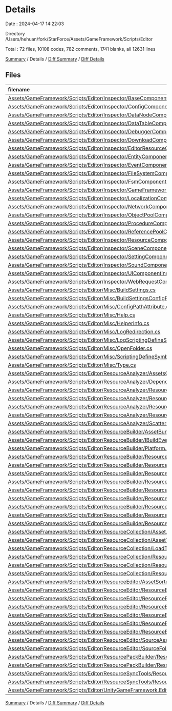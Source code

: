 # Details

Date : 2024-04-17 14:22:03

Directory /Users/hehuan/fork/StarForce/Assets/GameFramework/Scripts/Editor

Total : 72 files,  10108 codes, 782 comments, 1741 blanks, all 12631 lines

[Summary](results.md) / Details / [Diff Summary](diff.md) / [Diff Details](diff-details.md)

## Files
| filename | language | code | comment | blank | total |
| :--- | :--- | ---: | ---: | ---: | ---: |
| [Assets/GameFramework/Scripts/Editor/Inspector/BaseComponentInspector.cs](/Assets/GameFramework/Scripts/Editor/Inspector/BaseComponentInspector.cs) | C# | 273 | 6 | 41 | 320 |
| [Assets/GameFramework/Scripts/Editor/Inspector/ConfigComponentInspector.cs](/Assets/GameFramework/Scripts/Editor/Inspector/ConfigComponentInspector.cs) | C# | 52 | 6 | 17 | 75 |
| [Assets/GameFramework/Scripts/Editor/Inspector/DataNodeComponentInspector.cs](/Assets/GameFramework/Scripts/Editor/Inspector/DataNodeComponentInspector.cs) | C# | 37 | 6 | 9 | 52 |
| [Assets/GameFramework/Scripts/Editor/Inspector/DataTableComponentInspector.cs](/Assets/GameFramework/Scripts/Editor/Inspector/DataTableComponentInspector.cs) | C# | 63 | 6 | 19 | 88 |
| [Assets/GameFramework/Scripts/Editor/Inspector/DebuggerComponentInspector.cs](/Assets/GameFramework/Scripts/Editor/Inspector/DebuggerComponentInspector.cs) | C# | 50 | 6 | 13 | 69 |
| [Assets/GameFramework/Scripts/Editor/Inspector/DownloadComponentInspector.cs](/Assets/GameFramework/Scripts/Editor/Inspector/DownloadComponentInspector.cs) | C# | 129 | 6 | 22 | 157 |
| [Assets/GameFramework/Scripts/Editor/Inspector/EditorResourceComponentInspector.cs](/Assets/GameFramework/Scripts/Editor/Inspector/EditorResourceComponentInspector.cs) | C# | 36 | 6 | 11 | 53 |
| [Assets/GameFramework/Scripts/Editor/Inspector/EntityComponentInspector.cs](/Assets/GameFramework/Scripts/Editor/Inspector/EntityComponentInspector.cs) | C# | 66 | 6 | 17 | 89 |
| [Assets/GameFramework/Scripts/Editor/Inspector/EventComponentInspector.cs](/Assets/GameFramework/Scripts/Editor/Inspector/EventComponentInspector.cs) | C# | 28 | 6 | 8 | 42 |
| [Assets/GameFramework/Scripts/Editor/Inspector/FileSystemComponentInspector.cs](/Assets/GameFramework/Scripts/Editor/Inspector/FileSystemComponentInspector.cs) | C# | 52 | 6 | 16 | 74 |
| [Assets/GameFramework/Scripts/Editor/Inspector/FsmComponentInspector.cs](/Assets/GameFramework/Scripts/Editor/Inspector/FsmComponentInspector.cs) | C# | 38 | 6 | 10 | 54 |
| [Assets/GameFramework/Scripts/Editor/Inspector/GameFrameworkInspector.cs](/Assets/GameFramework/Scripts/Editor/Inspector/GameFrameworkInspector.cs) | C# | 39 | 18 | 8 | 65 |
| [Assets/GameFramework/Scripts/Editor/Inspector/LocalizationComponentInspector.cs](/Assets/GameFramework/Scripts/Editor/Inspector/LocalizationComponentInspector.cs) | C# | 54 | 6 | 17 | 77 |
| [Assets/GameFramework/Scripts/Editor/Inspector/NetworkComponentInspector.cs](/Assets/GameFramework/Scripts/Editor/Inspector/NetworkComponentInspector.cs) | C# | 60 | 6 | 11 | 77 |
| [Assets/GameFramework/Scripts/Editor/Inspector/ObjectPoolComponentInspector.cs](/Assets/GameFramework/Scripts/Editor/Inspector/ObjectPoolComponentInspector.cs) | C# | 116 | 6 | 17 | 139 |
| [Assets/GameFramework/Scripts/Editor/Inspector/ProcedureComponentInspector.cs](/Assets/GameFramework/Scripts/Editor/Inspector/ProcedureComponentInspector.cs) | C# | 144 | 6 | 23 | 173 |
| [Assets/GameFramework/Scripts/Editor/Inspector/ReferencePoolComponentInspector.cs](/Assets/GameFramework/Scripts/Editor/Inspector/ReferencePoolComponentInspector.cs) | C# | 126 | 6 | 21 | 153 |
| [Assets/GameFramework/Scripts/Editor/Inspector/ResourceComponentInspector.cs](/Assets/GameFramework/Scripts/Editor/Inspector/ResourceComponentInspector.cs) | C# | 350 | 6 | 42 | 398 |
| [Assets/GameFramework/Scripts/Editor/Inspector/SceneComponentInspector.cs](/Assets/GameFramework/Scripts/Editor/Inspector/SceneComponentInspector.cs) | C# | 55 | 6 | 15 | 76 |
| [Assets/GameFramework/Scripts/Editor/Inspector/SettingComponentInspector.cs](/Assets/GameFramework/Scripts/Editor/Inspector/SettingComponentInspector.cs) | C# | 61 | 6 | 15 | 82 |
| [Assets/GameFramework/Scripts/Editor/Inspector/SoundComponentInspector.cs](/Assets/GameFramework/Scripts/Editor/Inspector/SoundComponentInspector.cs) | C# | 65 | 6 | 17 | 88 |
| [Assets/GameFramework/Scripts/Editor/Inspector/UIComponentInspector.cs](/Assets/GameFramework/Scripts/Editor/Inspector/UIComponentInspector.cs) | C# | 127 | 6 | 22 | 155 |
| [Assets/GameFramework/Scripts/Editor/Inspector/WebRequestComponentInspector.cs](/Assets/GameFramework/Scripts/Editor/Inspector/WebRequestComponentInspector.cs) | C# | 113 | 6 | 23 | 142 |
| [Assets/GameFramework/Scripts/Editor/Misc/BuildSettings.cs](/Assets/GameFramework/Scripts/Editor/Misc/BuildSettings.cs) | C# | 99 | 15 | 20 | 134 |
| [Assets/GameFramework/Scripts/Editor/Misc/BuildSettingsConfigPathAttribute.cs](/Assets/GameFramework/Scripts/Editor/Misc/BuildSettingsConfigPathAttribute.cs) | C# | 6 | 9 | 2 | 17 |
| [Assets/GameFramework/Scripts/Editor/Misc/ConfigPathAttribute.cs](/Assets/GameFramework/Scripts/Editor/Misc/ConfigPathAttribute.cs) | C# | 7 | 9 | 3 | 19 |
| [Assets/GameFramework/Scripts/Editor/Misc/Help.cs](/Assets/GameFramework/Scripts/Editor/Misc/Help.cs) | C# | 22 | 9 | 5 | 36 |
| [Assets/GameFramework/Scripts/Editor/Misc/HelperInfo.cs](/Assets/GameFramework/Scripts/Editor/Misc/HelperInfo.cs) | C# | 77 | 6 | 15 | 98 |
| [Assets/GameFramework/Scripts/Editor/Misc/LogRedirection.cs](/Assets/GameFramework/Scripts/Editor/Misc/LogRedirection.cs) | C# | 94 | 9 | 20 | 123 |
| [Assets/GameFramework/Scripts/Editor/Misc/LogScriptingDefineSymbols.cs](/Assets/GameFramework/Scripts/Editor/Misc/LogScriptingDefineSymbols.cs) | C# | 122 | 38 | 20 | 180 |
| [Assets/GameFramework/Scripts/Editor/Misc/OpenFolder.cs](/Assets/GameFramework/Scripts/Editor/Misc/OpenFolder.cs) | C# | 52 | 28 | 12 | 92 |
| [Assets/GameFramework/Scripts/Editor/Misc/ScriptingDefineSymbols.cs](/Assets/GameFramework/Scripts/Editor/Misc/ScriptingDefineSymbols.cs) | C# | 95 | 43 | 20 | 158 |
| [Assets/GameFramework/Scripts/Editor/Misc/Type.cs](/Assets/GameFramework/Scripts/Editor/Misc/Type.cs) | C# | 90 | 24 | 14 | 128 |
| [Assets/GameFramework/Scripts/Editor/ResourceAnalyzer/AssetsOrder.cs](/Assets/GameFramework/Scripts/Editor/ResourceAnalyzer/AssetsOrder.cs) | C# | 14 | 6 | 2 | 22 |
| [Assets/GameFramework/Scripts/Editor/ResourceAnalyzer/DependencyData.cs](/Assets/GameFramework/Scripts/Editor/ResourceAnalyzer/DependencyData.cs) | C# | 75 | 6 | 16 | 97 |
| [Assets/GameFramework/Scripts/Editor/ResourceAnalyzer/ResourceAnalyzer.cs](/Assets/GameFramework/Scripts/Editor/ResourceAnalyzer/ResourceAnalyzer.cs) | C# | 487 | 9 | 38 | 534 |
| [Assets/GameFramework/Scripts/Editor/ResourceAnalyzer/ResourceAnalyzerController.CircularDependencyChecker.cs](/Assets/GameFramework/Scripts/Editor/ResourceAnalyzer/ResourceAnalyzerController.CircularDependencyChecker.cs) | C# | 59 | 6 | 12 | 77 |
| [Assets/GameFramework/Scripts/Editor/ResourceAnalyzer/ResourceAnalyzerController.Stamp.cs](/Assets/GameFramework/Scripts/Editor/ResourceAnalyzer/ResourceAnalyzerController.Stamp.cs) | C# | 32 | 6 | 6 | 44 |
| [Assets/GameFramework/Scripts/Editor/ResourceAnalyzer/ResourceAnalyzerController.cs](/Assets/GameFramework/Scripts/Editor/ResourceAnalyzer/ResourceAnalyzerController.cs) | C# | 258 | 7 | 60 | 325 |
| [Assets/GameFramework/Scripts/Editor/ResourceAnalyzer/ScatteredAssetsOrder.cs](/Assets/GameFramework/Scripts/Editor/ResourceAnalyzer/ScatteredAssetsOrder.cs) | C# | 10 | 6 | 2 | 18 |
| [Assets/GameFramework/Scripts/Editor/ResourceBuilder/AssetBundleCompressionType.cs](/Assets/GameFramework/Scripts/Editor/ResourceBuilder/AssetBundleCompressionType.cs) | C# | 9 | 18 | 4 | 31 |
| [Assets/GameFramework/Scripts/Editor/ResourceBuilder/IBuildEventHandler.cs](/Assets/GameFramework/Scripts/Editor/ResourceBuilder/IBuildEventHandler.cs) | C# | 22 | 108 | 9 | 139 |
| [Assets/GameFramework/Scripts/Editor/ResourceBuilder/Platform.cs](/Assets/GameFramework/Scripts/Editor/ResourceBuilder/Platform.cs) | C# | 17 | 30 | 11 | 58 |
| [Assets/GameFramework/Scripts/Editor/ResourceBuilder/ResourceBuilder.cs](/Assets/GameFramework/Scripts/Editor/ResourceBuilder/ResourceBuilder.cs) | C# | 465 | 9 | 40 | 514 |
| [Assets/GameFramework/Scripts/Editor/ResourceBuilder/ResourceBuilderConfigPathAttribute.cs](/Assets/GameFramework/Scripts/Editor/ResourceBuilder/ResourceBuilderConfigPathAttribute.cs) | C# | 6 | 9 | 2 | 17 |
| [Assets/GameFramework/Scripts/Editor/ResourceBuilder/ResourceBuilderController.AssetData.cs](/Assets/GameFramework/Scripts/Editor/ResourceBuilder/ResourceBuilderController.AssetData.cs) | C# | 54 | 6 | 8 | 68 |
| [Assets/GameFramework/Scripts/Editor/ResourceBuilder/ResourceBuilderController.BuildReport.cs](/Assets/GameFramework/Scripts/Editor/ResourceBuilder/ResourceBuilderController.BuildReport.cs) | C# | 246 | 6 | 25 | 277 |
| [Assets/GameFramework/Scripts/Editor/ResourceBuilder/ResourceBuilderController.FileSystemHelper.cs](/Assets/GameFramework/Scripts/Editor/ResourceBuilder/ResourceBuilderController.FileSystemHelper.cs) | C# | 14 | 6 | 3 | 23 |
| [Assets/GameFramework/Scripts/Editor/ResourceBuilder/ResourceBuilderController.ResourceCode.cs](/Assets/GameFramework/Scripts/Editor/ResourceBuilder/ResourceBuilderController.ResourceCode.cs) | C# | 57 | 6 | 8 | 71 |
| [Assets/GameFramework/Scripts/Editor/ResourceBuilder/ResourceBuilderController.ResourceData.cs](/Assets/GameFramework/Scripts/Editor/ResourceBuilder/ResourceBuilderController.ResourceData.cs) | C# | 138 | 6 | 24 | 168 |
| [Assets/GameFramework/Scripts/Editor/ResourceBuilder/ResourceBuilderController.VersionListData.cs](/Assets/GameFramework/Scripts/Editor/ResourceBuilder/ResourceBuilderController.VersionListData.cs) | C# | 42 | 6 | 7 | 55 |
| [Assets/GameFramework/Scripts/Editor/ResourceBuilder/ResourceBuilderController.cs](/Assets/GameFramework/Scripts/Editor/ResourceBuilder/ResourceBuilderController.cs) | C# | 1,311 | 11 | 246 | 1,568 |
| [Assets/GameFramework/Scripts/Editor/ResourceCollection/Asset.cs](/Assets/GameFramework/Scripts/Editor/ResourceCollection/Asset.cs) | C# | 42 | 9 | 9 | 60 |
| [Assets/GameFramework/Scripts/Editor/ResourceCollection/AssetType.cs](/Assets/GameFramework/Scripts/Editor/ResourceCollection/AssetType.cs) | C# | 9 | 18 | 4 | 31 |
| [Assets/GameFramework/Scripts/Editor/ResourceCollection/LoadType.cs](/Assets/GameFramework/Scripts/Editor/ResourceCollection/LoadType.cs) | C# | 13 | 30 | 8 | 51 |
| [Assets/GameFramework/Scripts/Editor/ResourceCollection/Resource.cs](/Assets/GameFramework/Scripts/Editor/ResourceCollection/Resource.cs) | C# | 152 | 9 | 32 | 193 |
| [Assets/GameFramework/Scripts/Editor/ResourceCollection/ResourceCollection.cs](/Assets/GameFramework/Scripts/Editor/ResourceCollection/ResourceCollection.cs) | C# | 519 | 9 | 108 | 636 |
| [Assets/GameFramework/Scripts/Editor/ResourceCollection/ResourceCollectionConfigPathAttribute.cs](/Assets/GameFramework/Scripts/Editor/ResourceCollection/ResourceCollectionConfigPathAttribute.cs) | C# | 6 | 9 | 2 | 17 |
| [Assets/GameFramework/Scripts/Editor/ResourceEditor/AssetSorterType.cs](/Assets/GameFramework/Scripts/Editor/ResourceEditor/AssetSorterType.cs) | C# | 9 | 6 | 2 | 17 |
| [Assets/GameFramework/Scripts/Editor/ResourceEditor/ResourceEditor.MenuState.cs](/Assets/GameFramework/Scripts/Editor/ResourceEditor/ResourceEditor.MenuState.cs) | C# | 14 | 6 | 3 | 23 |
| [Assets/GameFramework/Scripts/Editor/ResourceEditor/ResourceEditor.ResourceFolder.cs](/Assets/GameFramework/Scripts/Editor/ResourceEditor/ResourceEditor.ResourceFolder.cs) | C# | 131 | 6 | 28 | 165 |
| [Assets/GameFramework/Scripts/Editor/ResourceEditor/ResourceEditor.ResourceItem.cs](/Assets/GameFramework/Scripts/Editor/ResourceEditor/ResourceEditor.ResourceItem.cs) | C# | 133 | 6 | 21 | 160 |
| [Assets/GameFramework/Scripts/Editor/ResourceEditor/ResourceEditor.cs](/Assets/GameFramework/Scripts/Editor/ResourceEditor/ResourceEditor.cs) | C# | 989 | 9 | 123 | 1,121 |
| [Assets/GameFramework/Scripts/Editor/ResourceEditor/ResourceEditorConfigPathAttribute.cs](/Assets/GameFramework/Scripts/Editor/ResourceEditor/ResourceEditorConfigPathAttribute.cs) | C# | 6 | 9 | 2 | 17 |
| [Assets/GameFramework/Scripts/Editor/ResourceEditor/ResourceEditorController.cs](/Assets/GameFramework/Scripts/Editor/ResourceEditor/ResourceEditorController.cs) | C# | 560 | 7 | 113 | 680 |
| [Assets/GameFramework/Scripts/Editor/ResourceEditor/SourceAsset.cs](/Assets/GameFramework/Scripts/Editor/ResourceEditor/SourceAsset.cs) | C# | 67 | 6 | 13 | 86 |
| [Assets/GameFramework/Scripts/Editor/ResourceEditor/SourceFolder.cs](/Assets/GameFramework/Scripts/Editor/ResourceEditor/SourceFolder.cs) | C# | 136 | 6 | 31 | 173 |
| [Assets/GameFramework/Scripts/Editor/ResourcePackBuilder/ResourcePackBuilder.cs](/Assets/GameFramework/Scripts/Editor/ResourcePackBuilder/ResourcePackBuilder.cs) | C# | 442 | 9 | 37 | 488 |
| [Assets/GameFramework/Scripts/Editor/ResourcePackBuilder/ResourcePackBuilderController.cs](/Assets/GameFramework/Scripts/Editor/ResourcePackBuilder/ResourcePackBuilderController.cs) | C# | 470 | 6 | 83 | 559 |
| [Assets/GameFramework/Scripts/Editor/ResourceSyncTools/ResourceSyncTools.cs](/Assets/GameFramework/Scripts/Editor/ResourceSyncTools/ResourceSyncTools.cs) | C# | 92 | 9 | 15 | 116 |
| [Assets/GameFramework/Scripts/Editor/ResourceSyncTools/ResourceSyncToolsController.cs](/Assets/GameFramework/Scripts/Editor/ResourceSyncTools/ResourceSyncToolsController.cs) | C# | 185 | 6 | 39 | 230 |
| [Assets/GameFramework/Scripts/Editor/UnityGameFramework.Editor.asmdef](/Assets/GameFramework/Scripts/Editor/UnityGameFramework.Editor.asmdef) | UnityAssemblyDefinition | 19 | 0 | 0 | 19 |

[Summary](results.md) / Details / [Diff Summary](diff.md) / [Diff Details](diff-details.md)